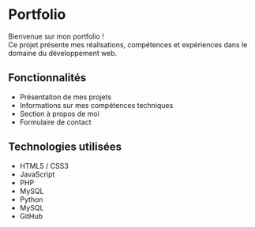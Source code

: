 # Portfolio

Bienvenue sur mon portfolio !  
Ce projet présente mes réalisations, compétences et expériences dans le domaine du développement web.

## Fonctionnalités

- Présentation de mes projets
- Informations sur mes compétences techniques
- Section à propos de moi
- Formulaire de contact

## Technologies utilisées

- HTML5 / CSS3
- JavaScript
- PHP
- MySQL
- Python
- MySQL
- GitHub